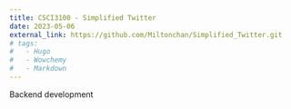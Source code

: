 ```yaml
---
title: CSCI3100 - Simplified Twitter
date: 2023-05-06
external_link: https://github.com/Miltonchan/Simplified_Twitter.git
# tags:
#   - Hugo
#   - Wowchemy
#   - Markdown
---
```

Backend development
<!--more-->